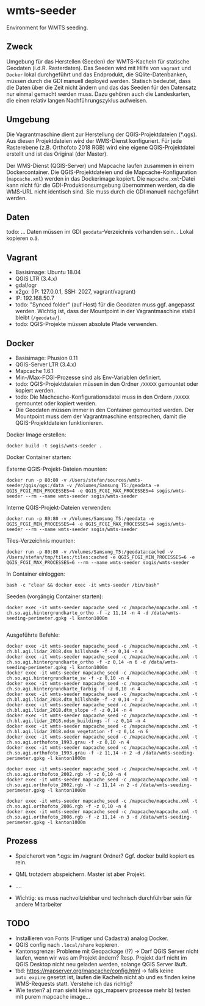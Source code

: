 # wmts-seeder
Environment for WMTS seeding.

## Zweck
Umgebung für das Herstellen (Seeden) der WMTS-Kacheln für statische Geodaten (i.d.R. Rasterdaten). Das Seeden wird mit Hilfe von `vagrant` und `Docker` lokal durchgeführt und das Endprodukt, die SQlite-Datenbanken, müssen durch die GDI manuell deployed werden. Statisch bedeutet, dass die Daten über die Zeit nicht ändern und das das Seeden für den Datensatz nur einmal gemacht werden muss. Dazu gehören auch die Landeskarten, die einen relativ langen Nachführungszyklus aufweisen.

## Umgebung
Die Vagrantmaschine dient zur Herstellung der QGIS-Projektdateien (*.qgs). Aus diesen Projektdateien wird der WMS-Dienst konfiguriert. Für jede Rasterebene (z.B. Orthofoto 2018 RGB) wird eine eigene QGIS-Projektdatei erstellt und ist das Original (der Master).

Der WMS-Dienst (QGIS-Server) und Mapcache laufen zusammen in einem Dockercontainer. Die QGIS-Projektdateien und die Mapcache-Konfiguration (`mapcache.xml`) werden in das Dockerimage kopiert. Die `mapcache.xml`-Datei kann nicht für die GDI-Produktionsumgebung übernommen werden, da die WMS-URL nicht identisch sind. Sie muss durch die GDI manuell nachgeführt werden.

## Daten
todo: ... Daten müssen im GDI `geodata`-Verzeichnis vorhanden sein... Lokal kopieren o.ä.

## Vagrant
* Basisimage: Ubuntu 18.04
* QGIS LTR (3.4.x)
* gdal/ogr
* x2go: (IP: 127.0.0.1, SSH: 2027, vagrant/vagrant)
* IP: 192.168.50.7
* todo: "Synced folder" (auf Host) für die Geodaten muss ggf. angepasst werden. Wichtig ist, dass der Mountpoint in der Vagrantmaschine stabil bleibt (`/geodata/`).
* todo: QGIS-Projekte müssen absolute Pfade verwenden.

## Docker
* Basisimage: Phusion 0.11
* QGIS-Server LTR (3.4.x)
* Mapcache 1.6.1
* Min-/Max-FCGI-Prozesse sind als Env-Variablen definiert.
* todo: QGIS-Projektdateien müssen in den Ordner `/XXXXX` gemountet oder kopiert werden.
* todo: Die Machcache-Konfigurationsdatei muss in den Ordern `/XXXXX` gemountet oder kopiert werden.
* Die Geodaten müssen immer in den Container gemounted werden. Der Mountpoint muss dem der Vagrantmaschine entsprechen, damit die QGIS-Projektdateien funktionieren.


Docker Image erstellen:
```
docker build -t sogis/wmts-seeder .
```

Docker Container starten:

Externe QGIS-Projekt-Dateien mounten:
```
docker run -p 80:80 -v /Users/stefan/sources/wmts-seeder/qgis/qgs:/data -v /Volumes/Samsung_T5:/geodata -e QGIS_FCGI_MIN_PROCESSES=4 -e QGIS_FCGI_MAX_PROCESSES=4 sogis/wmts-seeder --rm --name wmts-seeder sogis/wmts-seeder
```

Interne QGIS-Projekt-Dateien verwenden:
```
docker run -p 80:80 -v /Volumes/Samsung_T5:/geodata -e QGIS_FCGI_MIN_PROCESSES=4 -e QGIS_FCGI_MAX_PROCESSES=4 sogis/wmts-seeder --rm --name wmts-seeder sogis/wmts-seeder
```

Tiles-Verzeichnis mounten:
```
docker run -p 80:80 -v /Volumes/Samsung_T5:/geodata:cached -v /Users/stefan/tmp/tiles:/tiles:cached -e QGIS_FCGI_MIN_PROCESSES=6 -e QGIS_FCGI_MAX_PROCESSES=6 --rm --name wmts-seeder sogis/wmts-seeder
```

In Container einloggen:
```
bash -c "clear && docker exec -it wmts-seeder /bin/bash"
```

Seeden (vorgängig Container starten):
```
docker exec -it wmts-seeder mapcache_seed -c /mapcache/mapcache.xml -t ch.so.agi.hintergrundkarte_ortho -f -z 11,14 -n 4 -d /data/wmts-seeding-perimeter.gpkg -l kanton1000m


```

Ausgeführte Befehle:
```
docker exec -it wmts-seeder mapcache_seed -c /mapcache/mapcache.xml -t ch.bl.agi.lidar_2018.dsm_hillshade -f -z 0,14 -n 4
docker exec -it wmts-seeder mapcache_seed -c /mapcache/mapcache.xml -t ch.so.agi.hintergrundkarte_ortho -f -z 0,14 -n 6 -d /data/wmts-seeding-perimeter.gpkg -l kanton1000m
docker exec -it wmts-seeder mapcache_seed -c /mapcache/mapcache.xml -t ch.so.agi.hintergrundkarte_sw -f -z 0,10 -n 4
docker exec -it wmts-seeder mapcache_seed -c /mapcache/mapcache.xml -t ch.so.agi.hintergrundkarte_farbig -f -z 0,10 -n 4
docker exec -it wmts-seeder mapcache_seed -c /mapcache/mapcache.xml -t ch.bl.agi.lidar_2018.dtm_hillshade -f -z 0,14 -n 2
docker exec -it wmts-seeder mapcache_seed -c /mapcache/mapcache.xml -t ch.bl.agi.lidar_2018.dtm_slope -f -z 0,14 -n 4
docker exec -it wmts-seeder mapcache_seed -c /mapcache/mapcache.xml -t ch.bl.agi.lidar_2018.ndsm_buildings -f -z 0,14 -n 4
docker exec -it wmts-seeder mapcache_seed -c /mapcache/mapcache.xml -t ch.bl.agi.lidar_2018.ndsm_vegetation -f -z 0,14 -n 6
docker exec -it wmts-seeder mapcache_seed -c /mapcache/mapcache.xml -t ch.so.agi.orthofoto_1993.grau -f -z 0,10 -n 4
docker exec -it wmts-seeder mapcache_seed -c /mapcache/mapcache.xml -t ch.so.agi.orthofoto_1993.grau -f -z 11,14 -n 2 -d /data/wmts-seeding-perimeter.gpkg -l kanton1000m

docker exec -it wmts-seeder mapcache_seed -c /mapcache/mapcache.xml -t ch.so.agi.orthofoto_2002.rgb -f -z 0,10 -n 4
docker exec -it wmts-seeder mapcache_seed -c /mapcache/mapcache.xml -t ch.so.agi.orthofoto_2002.rgb -f -z 11,14 -n 2 -d /data/wmts-seeding-perimeter.gpkg -l kanton1000m

docker exec -it wmts-seeder mapcache_seed -c /mapcache/mapcache.xml -t ch.so.agi.orthofoto_2006.rgb -f -z 0,10 -n 4
docker exec -it wmts-seeder mapcache_seed -c /mapcache/mapcache.xml -t ch.so.agi.orthofoto_2006.rgb -f -z 11,14 -n 3 -d /data/wmts-seeding-perimeter.gpkg -l kanton1000m

```

## Prozess

- Speicherort von *.qgs: im /vagrant Ordner? Ggf. docker build kopiert es rein.
- QML trotzdem abspeichern. Master ist aber Projekt.
- ....


- Wichtig: es muss nachvollziehbar und technisch durchführbar sein für andere Mitarbeiter


## TODO
- Installieren von Fonts (Frutiger und Cadastra) analog Docker.
- QGIS config nach `.local/share` kopieren.
- Kantonsgrenze: Probleme mit Geopackage (!?) -> Darf QGIS Server nicht laufen, wenn wir was am Projekt ändern? Resp. Projekt darf nicht im QGIS Desktop nicht neu geladen werden, solange QGIS Server läuft.
- tbd: https://mapserver.org/mapcache/config.html -> falls keine `auto_expire` gesetzt ist, laufen die Kacheln nicht ab und es finden keine WMS-Requests statt. Verstehe ich das richtig?
- Wie testen? a) man sieht keine qgs_mapserv prozesse mehr b) testen mit purem mapcache image...
